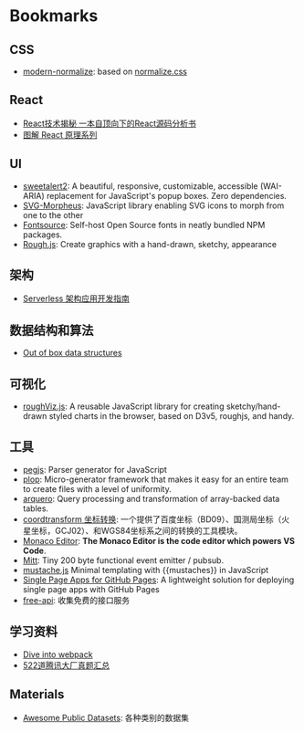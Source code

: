 # Bookmarks

## CSS

- [modern-normalize](https://github.com/sindresorhus/modern-normalize): based on [normalize.css](https://github.com/necolas/normalize.css)

## React

- [React技术揭秘 一本自顶向下的React源码分析书](https://github.com/BetaSu/just-react)
- [图解 React 原理系列](https://github.com/7kms/react-illustration-series)

## UI

- [sweetalert2](https://github.com/sweetalert2/sweetalert2): A beautiful, responsive, customizable, accessible (WAI-ARIA) replacement for JavaScript's popup boxes. Zero dependencies.
- [SVG-Morpheus](https://github.com/alexk111/SVG-Morpheus): JavaScript library enabling SVG icons to morph from one to the other
- [Fontsource](https://fontsource.org/fonts): Self-host Open Source fonts in neatly bundled NPM packages.
- [Rough.js](https://github.com/rough-stuff/rough):  Create graphics with a hand-drawn, sketchy, appearance

## 架构

- [Serverless 架构应用开发指南](https://github.com/phodal/serverless)


## 数据结构和算法

- [Out of box data structures](https://github.com/datastructures-js)

## 可视化

- [roughViz.js](https://github.com/jwilber/roughViz): A reusable JavaScript library for creating sketchy/hand-drawn styled charts in the browser, based on D3v5, roughjs, and handy.

## 工具

- [pegjs](https://github.com/pegjs/pegjs): Parser generator for JavaScript
- [plop](https://github.com/plopjs/plop): Micro-generator framework that makes it easy for an entire team to create files with a level of uniformity.
- [arquero](https://github.com/uwdata/arquero): Query processing and transformation of array-backed data tables.
- [coordtransform 坐标转换](https://github.com/wandergis/coordtransform): 一个提供了百度坐标（BD09）、国测局坐标（火星坐标，GCJ02）、和WGS84坐标系之间的转换的工具模块。
- [Monaco Editor](https://github.com/microsoft/monaco-editor):  **The Monaco Editor is the code editor which powers VS Code**.
- [Mitt](https://github.com/developit/mitt): Tiny 200 byte functional event emitter / pubsub.
- [mustache.js](https://github.com/janl/mustache.js) Minimal templating with {{mustaches}} in JavaScript
- [Single Page Apps for GitHub Pages](https://github.com/rafgraph/spa-github-pages):  A lightweight solution for deploying single page apps with GitHub Pages
- [free-api](https://github.com/fangzesheng/free-api): 收集免费的接口服务

## 学习资料

- [Dive into webpack](https://github.com/gwuhaolin/dive-into-webpack)
- [522道腾讯大厂真题汇总](https://github.com/Chocolate1999/Front-end-learning-to-organize-notes/issues)

## Materials

- [Awesome Public Datasets](https://github.com/awesomedata/awesome-public-datasets): 各种类别的数据集


